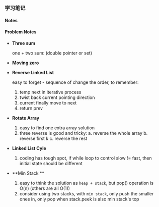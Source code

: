 ### 学习笔记


#### Notes





#### Problem Notes

* **Three sum**
  
  one + two sum: (double pointer or set)

* **Moving zero**


* **Reverse Linked List**

  easy to forget - sequence of change the order,
  to remember:
  
  1. temp next in iterative process
  2. twist back current pointing direction
  3. current finally move to next
  4. return prev

* **Rotate Array**

  1. easy to find one extra array solution
  2. three reverse is good and tricky:
	a.  reverse the whole array
	b.  reverse first k 
	c.  reverse the rest

* **Linked List Cyle**

  1. coding has tough spot, if while loop to control slow != fast, then initial state should be different

* **Min Stack **
  
  1. easy to think the solution as `heap + stack`, but pop() operation is O(n) (others are all O(1))
  2. consider using two stacks, with `min stack`, only push the smaller ones in, only pop when stack.peek is also min stack's top
